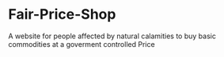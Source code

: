 # Fair-Price-Shop
A website for people affected by natural calamities to buy basic commodities at a goverment controlled Price
